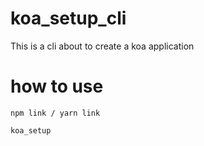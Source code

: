 # koa_setup_cli
This is a cli about to create a koa application
# how to use
```
npm link / yarn link

koa_setup
```
